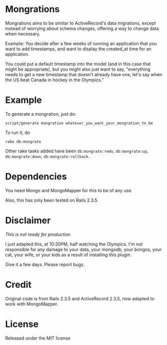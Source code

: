 Mongrations
===========

Mongrations aims to be similar to ActiveRecord's data migrations, except
instead of worrying about schema changes, offering a way to change data when
necessary. 

Example: You decide after a few weeks of running an application that you want
to add timestamps, and want to display the created_at time for an application.

You could put a default timestamp into the model (and in this case that might
be appropriate), but you might also just want to say, "everything needs to get
a new timestamp that doesn't already have one, let's say when the US beat
Canada in hockey in the Olympics."


Example
=======

To generate a mongration, just do:

`script/generate mongration whatever_you_want_your_mongration_to_be`

To run it, do

`rake db:mongrate`

Other rake tasks added have been `db:mongrate:redo`, `db:mongrate:up`, `db:mongrate:down`, `db:mongrate:rollback`.


Dependencies
============

You need Mongo and MongoMapper for this to be of any use.

Also, this has only been tested on Rails 2.3.5. 

Disclaimer
==========

*This is not ready for production*

I just adapted this, at 10:30PM, half watching the Olympics. I'm not responsible 
for any damage to your data, your mongodb, your bongos, your cat, your wife, or 
your kids as a result of installing this plugin.

Give it a few days. Please report bugs. 

Credit
======
Original code is from Rails 2.3.5 and ActiveRecord 2.3.5, now adapted to work
with MongoMapper.

License
=======
Released under the MIT license
